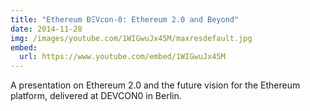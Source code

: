 ```yaml
---
title: "Ethereum ÐΞVcon-0: Ethereum 2.0 and Beyond"
date: 2014-11-28
img: /images/youtube.com/1WIGwuJx45M/maxresdefault.jpg
embed:
  url: https://www.youtube.com/embed/1WIGwuJx45M
---
```


A presentation on Ethereum 2.0 and the future vision for the Ethereum platform, delivered at DEVCON0 in Berlin.
